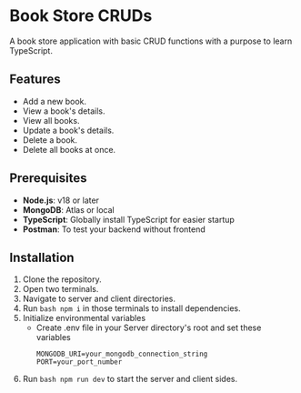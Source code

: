 # Book Store CRUDs

A book store application with basic CRUD functions with a purpose to learn TypeScript.

## Features

- Add a new book.
- View a book's details.
- View all books.
- Update a book's details.
- Delete a book.
- Delete all books at once.

## Prerequisites

- **Node.js**: v18 or later
- **MongoDB**: Atlas or local
- **TypeScript**: Globally install TypeScript for easier startup
- **Postman**: To test your backend without frontend

## Installation

1. Clone the repository.
2. Open two terminals.
3. Navigate to server and client directories.
4. Run `bash npm i` in those terminals to install dependencies.
5. Initialize environmental variables
   - Create .env file in your Server directory's root and set these variables
     ```dotenv
     MONGODB_URI=your_mongodb_connection_string
     PORT=your_port_number
     ```
6. Run `bash npm run dev` to start the server and client sides.
